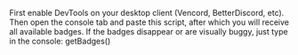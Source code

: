 First enable DevTools on your desktop client (Vencord, BetterDiscord, etc).
Then open the console tab and paste this script, after which you will receive all available badges. 
If the badges disappear or are visually buggy, just type in the console: getBadges()
